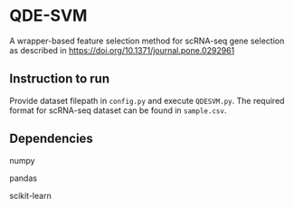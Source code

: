 # QDE-SVM
A wrapper-based feature selection method for scRNA-seq gene selection as described in https://doi.org/10.1371/journal.pone.0292961

## Instruction to run
Provide dataset filepath in `config.py` and execute `QDESVM.py`.
The required format for scRNA-seq dataset can be found in `sample.csv`.

## Dependencies
numpy

pandas

scikit-learn

